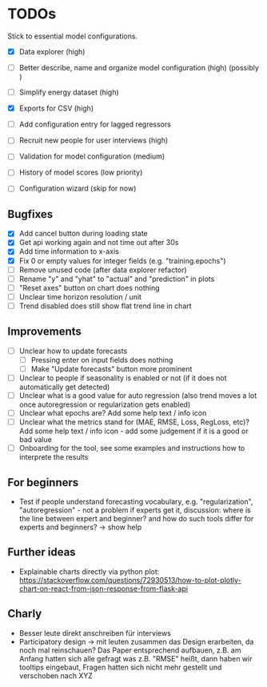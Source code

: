# TODOs

Stick to essential model configurations.

- [x] Data explorer (high)
- [ ] Better describe, name and organize model configuration (high) (possibly )
- [ ] Simplify energy dataset (high)
- [x] Exports for CSV (high)

- [ ] Add configuration entry for lagged regressors

- [ ] Recruit new people for user interviews (high)

- [ ] Validation for model configuration (medium)
- [ ] History of model scores (low priority)
- [ ] Configuration wizard (skip for now)

## Bugfixes

- [x] Add cancel button during loading state
- [x] Get api working again and not time out after 30s
- [x] Add time information to x-axis
- [x] Fix 0 or empty values for integer fields (e.g. "training.epochs")
- [ ] Remove unused code (after data explorer refactor)
- [ ] Rename "y" and "yhat" to "actual" and "prediction" in plots
- [ ] "Reset axes" button on chart does nothing
- [ ] Unclear time horizon resolution / unit
- [ ] Trend disabled does still show flat trend line in chart

## Improvements

- [ ] Unclear how to update forecasts
  - [ ] Pressing enter on input fields does nothing
  - [ ] Make "Update forecasts" button more prominent
- [ ] Unclear to people if seasonality is enabled or not (if it does not automatically get detected)
- [ ] Unclear what is a good value for auto regression (also trend moves a lot once autoregression or regularization gets enabled)
- [ ] Unclear what epochs are? Add some help text / info icon
- [ ] Unclear what the metrics stand for (MAE, RMSE, Loss, RegLoss, etc)? Add some help text / info icon - add some judgement if it is a good or bad value
- [ ] Onboarding for the tool, see some examples and instructions how to interprete the results

## For beginners

- Test if people understand forecasting vocabulary, e.g. "regularization", "autoregression" - not a problem if experts get it, discussion: where is the line between expert and beginner? and how do such tools differ for experts and beginners? -> show help


## Further ideas

- Explainable charts directly via python plot: https://stackoverflow.com/questions/72930513/how-to-plot-plotly-chart-on-react-from-json-response-from-flask-api


## Charly

- Besser leute direkt anschreiben für interviews
- Participatory design -> mit leuten zusammen das Design erarbeiten, da noch mal reinschauen? Das Paper entsprechend aufbauen, z.B. am Anfang hatten sich alle gefragt was z.B. "RMSE" heißt, dann haben wir tooltips eingebaut, Fragen hatten sich nicht mehr gestellt und verschoben nach XYZ
